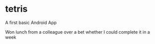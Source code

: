 # tetris

A first basic Android App

Won lunch from a colleague over a bet whether I could complete it in a week
